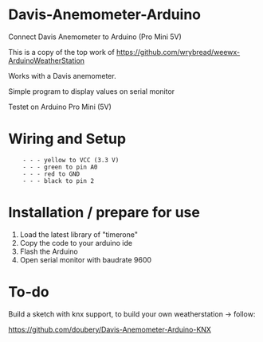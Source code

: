 # Davis-Anemometer-Arduino
Connect Davis Anemometer to Arduino (Pro Mini 5V)

This is a copy of the top work of https://github.com/wrybread/weewx-ArduinoWeatherStation

Works with a Davis anemometer.

Simple program to display values on serial monitor

Testet on Arduino Pro Mini (5V)

# Wiring and Setup
        - - - yellow to VCC (3.3 V)
        - - - green to pin A0
        - - - red to GND
        - - - black to pin 2

# Installation / prepare for use
1. Load the latest library of "timerone" 
2. Copy the code to your arduino ide
3. Flash the Arduino 
4. Open serial monitor with baudrate 9600

# To-do 
Build a sketch with knx support, to build your own weatherstation -> follow:

https://github.com/doubery/Davis-Anemometer-Arduino-KNX
